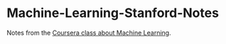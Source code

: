 Machine-Learning-Stanford-Notes
===============================

Notes from the [Coursera class about Machine Learning](https://class.coursera.org/ml-005).
